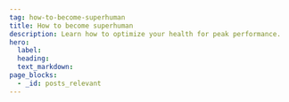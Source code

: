 ```yaml
---
tag: how-to-become-superhuman
title: How to become superhuman
description: Learn how to optimize your health for peak performance.
hero:
  label:
  heading:
  text_markdown:
page_blocks:
  - _id: posts_relevant
---
```

